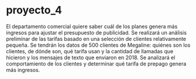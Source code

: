 # proyecto_4
El departamento comercial quiere saber cuál de los planes genera más ingresos para ajustar el presupuesto de publicidad.
Se realizará un análisis preliminar de las tarifas basado en una selección de clientes relativamente pequeña. Se tendrán los datos de 500 clientes de Megaline: quiénes son los clientes, de dónde son, qué tarifa usan y la cantidad de llamadas que hicieron y los mensajes de texto que enviaron en 2018. Se analizará el comportamiento de los clientes y determinar qué tarifa de prepago genera más ingresos.
